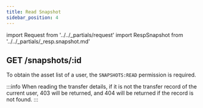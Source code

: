 ```yaml
---
title: Read Snapshot
sidebar_position: 4
---
```


import Request from '../../_partials/request'
import RespSnapshot from '../../_partials/_resp.snapshot.md'

## GET /snapshots/:id

To obtain the asset list of a user, the `SNAPSHOTS:READ` permission is required.

:::info
When reading the transfer details, if it is not the transfer record of the current user, 403 will be returned, and 404 will be returned if the record is not found.
:::

<Request title="Read Snapshot" url="/snapshots/8f5b244e-cf86-4374-8eaa-c551fd70cd83"/>

<RespSnapshot />

